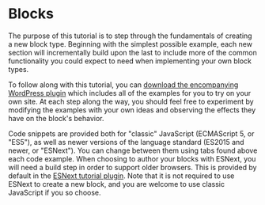 # Blocks

The purpose of this tutorial is to step through the fundamentals of creating a new block type. Beginning with the simplest possible example, each new section will incrementally build upon the last to include more of the common functionality you could expect to need when implementing your own block types.

To follow along with this tutorial, you can [download the encompanying WordPress plugin](https://github.com/nylen/gutenberg-boilerplate-es5) which includes all of the examples for you to try on your own site. At each step along the way, you should feel free to experiment by modifying the examples with your own ideas and observing the effects they have on the block's behavior.

Code snippets are provided both for "classic" JavaScript (ECMAScript 5, or "ES5"), as well as newer versions of the language standard (ES2015 and newer, or "ESNext"). You can change between them using tabs found above each code example. When choosing to author your blocks with ESNext, you will need a build step in order to support older browsers. This is provided by default in the [ESNext tutorial plugin](). Note that it is not required to use ESNext to create a new block, and you are welcome to use classic JavaScript if you so choose.

